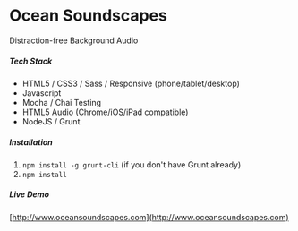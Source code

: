 # Ocean Soundscapes
Distraction-free Background Audio



##### Tech Stack
* HTML5 / CSS3 / Sass / Responsive (phone/tablet/desktop)
* Javascript
* Mocha / Chai Testing
* HTML5 Audio (Chrome/iOS/iPad compatible)
* NodeJS / Grunt

##### Installation
1. ```npm install -g grunt-cli``` (if you don't have Grunt already)
2. ```npm install```

##### Live Demo
[http://www.oceansoundscapes.com](http://www.oceansoundscapes.com)

<br>
<!-- 
##### Coming soon...
* (Anim) Zoom-in to large location image.
* Loading progress indicator.
-->
